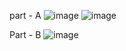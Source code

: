 part - A
![image](https://github.com/Chinnima28/Assesment/assets/140106046/5b721479-2a94-41de-99fa-38a43e6716ad)
![image](https://github.com/Chinnima28/Assesment/assets/140106046/3dded834-7ba6-4853-adfe-38ce93e9b762)

Part - B
 ![image](https://github.com/Chinnima28/Assesment/assets/140106046/5425d1e9-cefe-43ff-bb00-5a7ac8e75755)
